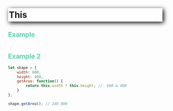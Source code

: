 <style>

h1, h3 {
    /* offset-x | offset-y | blur-radius | color */
    box-shadow: 4px 4px 15px black;
    /* top | right | bottom | left */
    padding: 5px 0px 5px 2.5px;
    font-weight: bold;
}

h2 {
    color: #4EDFB0;
}

</style>
# This
## Example
```javascript

```
## Example 2
```javascript
let shape = {
    width: 600,
    height: 400,
    getArea: function() {
        return this.width * this.height; //  600 & 400
    }
};

shape.getArea(); // 240 000
```
